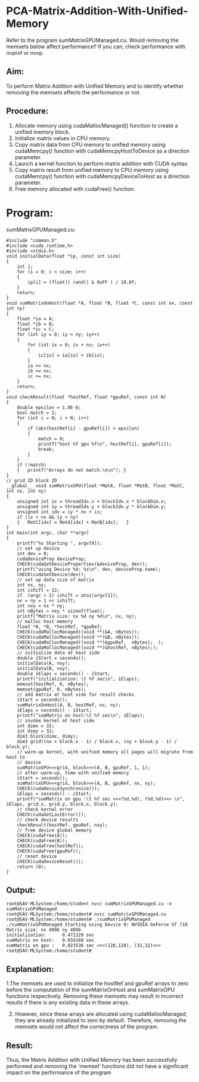 # PCA-Matrix-Addition-With-Unified-Memory
Refer to the program sumMatrixGPUManaged.cu. Would removing the memsets below affect 
performance? If you can, check performance with nvprof or nvvp.
## Aim:
To perform Matrix Addition with Unified Memory and to identify whether removing the memsets affects the performance or not.
## Procedure:
1. Allocate memory using cudaMallocManaged() function to create a unified memory block.
2. Initialize matrix values in CPU memory.
3. Copy matrix data from CPU memory to unified memory using cudaMemcpy() function with cudaMemcpyHostToDevice as a direction parameter.
4. Launch a kernel function to perform matrix addition with CUDA syntax.
5. Copy matrix result from unified memory to CPU memory using cudaMemcpy() function with cudaMemcpyDeviceToHost as a direction parameter.
6. Free memory allocated with cudaFree() function.

# Program:
sumMatrixGPUManaged.cu:
```
#include "common.h"
#include <cuda_runtime.h>
#include <stdio.h>
void initialData(float *ip, const int size)
{
    int i;
    for (i = 0; i < size; i++)
    {
        ip[i] = (float)( rand() & 0xFF ) / 10.0f;
    }
    return;
}
void sumMatrixOnHost(float *A, float *B, float *C, const int nx, const int ny)
{
    float *ia = A;
    float *ib = B;
    float *ic = C;
    for (int iy = 0; iy < ny; iy++)
    {
        for (int ix = 0; ix < nx; ix++)
        {
            ic[ix] = ia[ix] + ib[ix];
        }
        ia += nx;
        ib += nx;
        ic += nx;
    }
    return;
}
void checkResult(float *hostRef, float *gpuRef, const int N)
{
    double epsilon = 1.0E-8;
    bool match = 1;
    for (int i = 0; i < N; i++)
    {
        if (abs(hostRef[i] - gpuRef[i]) > epsilon)
        {
            match = 0;
            printf("host %f gpu %f\n", hostRef[i], gpuRef[i]);
            break;
        }
    }
    if (!match)
    {	printf("Arrays do not match.\n\n");	}
}
// grid 2D block 2D
__global__ void sumMatrixGPU(float *MatA, float *MatB, float *MatC, int nx, int ny)
{
    unsigned int ix = threadIdx.x + blockIdx.x * blockDim.x;
    unsigned int iy = threadIdx.y + blockIdx.y * blockDim.y;
    unsigned int idx = iy * nx + ix;
    if (ix < nx && iy < ny)
    {	MatC[idx] = MatA[idx] + MatB[idx];	 }
}
int main(int argc, char **argv)
{
    printf("%s Starting ", argv[0]);
    // set up device
    int dev = 0;
    cudaDeviceProp deviceProp;
    CHECK(cudaGetDeviceProperties(&deviceProp, dev));
    printf("using Device %d: %s\n", dev, deviceProp.name);
    CHECK(cudaSetDevice(dev));
    // set up data size of matrix
    int nx, ny;
    int ishift = 12;
    if  (argc > 1) ishift = atoi(argv[1]);
    nx = ny = 1 << ishift;
    int nxy = nx * ny;
    int nBytes = nxy * sizeof(float);
    printf("Matrix size: nx %d ny %d\n", nx, ny);
    // malloc host memory
    float *A, *B, *hostRef, *gpuRef;
    CHECK(cudaMallocManaged((void **)&A, nBytes));
    CHECK(cudaMallocManaged((void **)&B, nBytes));
    CHECK(cudaMallocManaged((void **)&gpuRef,  nBytes);  );
    CHECK(cudaMallocManaged((void **)&hostRef, nBytes););
    // initialize data at host side
    double iStart = seconds();
    initialData(A, nxy);
    initialData(B, nxy);
    double iElaps = seconds() - iStart;
    printf("initialization: \t %f sec\n", iElaps);
    memset(hostRef, 0, nBytes);
    memset(gpuRef, 0, nBytes);
    // add matrix at host side for result checks
    iStart = seconds();
    sumMatrixOnHost(A, B, hostRef, nx, ny);
    iElaps = seconds() - iStart;
    printf("sumMatrix on host:\t %f sec\n", iElaps);
    // invoke kernel at host side
    int dimx = 32;
    int dimy = 32;
    dim3 block(dimx, dimy);
    dim3 grid((nx + block.x - 1) / block.x, (ny + block.y - 1) / block.y);
    // warm-up kernel, with unified memory all pages will migrate from host to
    // device
    sumMatrixGPU<<<grid, block>>>(A, B, gpuRef, 1, 1);
    // after warm-up, time with unified memory
    iStart = seconds();
    sumMatrixGPU<<<grid, block>>>(A, B, gpuRef, nx, ny);
    CHECK(cudaDeviceSynchronize());
    iElaps = seconds() - iStart;
    printf("sumMatrix on gpu :\t %f sec <<<(%d,%d), (%d,%d)>>> \n", iElaps, grid.x, grid.y, block.x, block.y);
    // check kernel error
    CHECK(cudaGetLastError());
    // check device results
    checkResult(hostRef, gpuRef, nxy);
    // free device global memory
    CHECK(cudaFree(A));
    CHECK(cudaFree(B));
    CHECK(cudaFree(hostRef));
    CHECK(cudaFree(gpuRef));
    // reset device
    CHECK(cudaDeviceReset());
    return (0);
}
```
## Output:
```
root@SAV-MLSystem:/home/student nvcc sumMatrixGPUManaged.cu -o sumMatrixGPUManaged
root@SAV-MLSystem:/home/student# nvcc sumMatrixGPUManaged.cu
root@SAV-MLSystem:/home/student# ./sumMatrixGPUManaged
./sumMatrixGPUManaged Starting using Device 0: NVIDIA GeForce GT 710
Matrix size: nx 4096 ny 4096
initialization: 	 0.471329 sec
sumMatrix on host:	 0.034168 sec
sumMatrix on gpu :	 0.023536 sec <<<(128,128), (32,32)>>> 
root@SAV-MLSystem:/home/student#
```
## Explanation:
1.The memsets are used to initialize the hostRef and gpuRef arrays to zero before the computation of the sumMatrixOnHost and sumMatrixGPU functions respectively. Removing these memsets may result in incorrect results if there is any existing data in these arrays.

2. However, since these arrays are allocated using cudaMallocManaged, they are already initialized to zero by default. Therefore, removing the memsets would not affect the correctness of the program.


## Result:
Thus, the Matrix Addition with Unified Memory has been successfully performed and removing the ‘memset’ functions did not have a significant impact on the performance of the program
